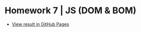 # Homework 7 | JS (DOM & BOM)


* [View result in GitHub Pages](https://mvolodya.github.io/hw-7-js/)
